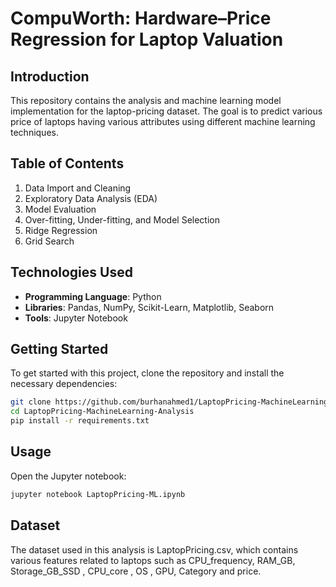# CompuWorth: Hardware–Price Regression for Laptop Valuation

## Introduction
This repository contains the analysis and machine learning model implementation for the laptop-pricing dataset. The goal is to predict various price of laptops having various attributes using different machine learning techniques.

## Table of Contents
1. Data Import and Cleaning
2. Exploratory Data Analysis (EDA)
3. Model Evaluation
4. Over-fitting, Under-fitting, and Model Selection
5. Ridge Regression
6. Grid Search

## Technologies Used
- **Programming Language**: Python
- **Libraries**: Pandas, NumPy, Scikit-Learn, Matplotlib, Seaborn
- **Tools**: Jupyter Notebook

## Getting Started
To get started with this project, clone the repository and install the necessary dependencies:
```bash
git clone https://github.com/burhanahmed1/LaptopPricing-MachineLearning-Analysis.git
cd LaptopPricing-MachineLearning-Analysis
pip install -r requirements.txt
```

## Usage
Open the Jupyter notebook:
```bash
jupyter notebook LaptopPricing-ML.ipynb
```

## Dataset
The dataset used in this analysis is LaptopPricing.csv, which contains various features related to laptops such as CPU_frequency, RAM_GB, Storage_GB_SSD , CPU_core , OS , GPU, Category and price.

